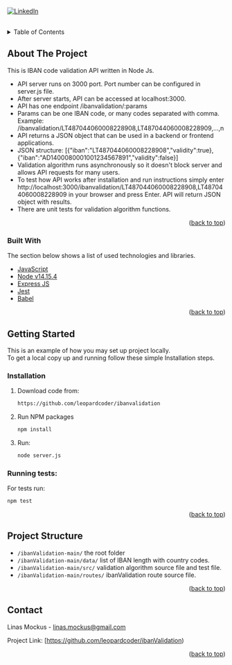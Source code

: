 <div id="top"></div>
<br>


[![LinkedIn][linkedin-shield]][linkedin-url]

<br>

<details>
  <summary>Table of Contents</summary>
  <ol>
    <li>
      <a href="#about-the-project">About The Project</a>
      <ul>
        <li><a href="#built-with">Built With</a></li>
      </ul>
    </li>
    <li>
      <a href="#getting-started">Getting Started</a>
      <ul>
        <li><a href="#installation">Installation</a></li>
      </ul>
    </li>
    <li><a href="#project-structure">Project Structure</a></li>
    <li><a href="#contact">Contact</a></li>
  </ol>
</details>



## About The Project

This is IBAN code validation API written in Node Js.

- API server runs on 3000 port. Port number can be configured in server.js file.
- After server starts, API can be accessed at localhost:3000.
- API has one endpoint /ibanvalidation/:params
- Params can be one IBAN code, or many codes separated with comma. Example: /ibanvalidation/LT487044060008228908,LT487044060008228909,...,n
- API returns a JSON object that can be used in a backend or frontend applications.
- JSON structure: 
[{"iban":"LT487044060008228908","validity":true},{"iban":"AD1400080001001234567891","validity":false}]
- Validation algorithm runs asynchronously so it doesn't block server and allows API requests for many users.
- To test how API works after installation and run instructions simply enter http://localhost:3000/ibanvalidation/LT487044060008228908,LT487044060008228909 in your browser and press Enter. API will return JSON object with results.
- There are unit tests for validation algorithm functions.

<p align="right">(<a href="#top">back to top</a>)</p>

### Built With

The section below shows a list of used technologies and libraries.

* [JavaScript](https://www.javascript.com/)
* [Node v14.15.4](https://nodejs.org/en/download/) 
* [Express JS](https://expressjs.com)
* [Jest](https://jestjs.io)
* [Babel](https://babeljs.io)

<p align="right">(<a href="#top">back to top</a>)</p>


## Getting Started

This is an example of how you may set up project locally. <br>
To get a local copy up and running follow these simple Installation steps.

### Installation

1. Download code from:
   ```sh
   https://github.com/leopardcoder/ibanvalidation
   ```
2. Run NPM packages
   ```sh
   npm install
   ``` 
4. Run: 
   ```sh
   node server.js
   ```
   
   
   
### Running tests:
   For tests run:
   ```sh
   npm test
   ```

   
<p align="right">(<a href="#top">back to top</a>)</p>



## Project Structure

- `/ibanValidation-main/` the root folder
- `/ibanValidation-main/data/` list of IBAN length with country codes.
- `/ibanValidation-main/src/` validation algorithm source file and test file.
- `/ibanValidation-main/routes/` ibanValidation route source file.

<p align="right">(<a href="#top">back to top</a>)</p>


## Contact

Linas Mockus - linas.mockus@gmail.com

Project Link: [https://github.com/leopardcoder/ibanValidation)

<p align="right">(<a href="#top">back to top</a>)</p>



[linkedin-shield]: https://img.shields.io/badge/-LinkedIn-black.svg?style=for-the-badge&logo=linkedin&colorB=555
[linkedin-url]: https://www.linkedin.com/in/linas-mockus-49a89b14a/

